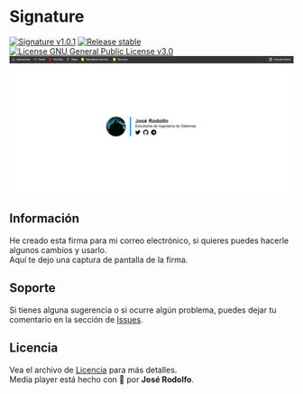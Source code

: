 # Signature
[![Signature v1.0.1](https://img.shields.io/badge/Signature-v1.0.1-brightgreen)](https://github.com/jric2002/Signature)
[![Release stable](https://img.shields.io/badge/Release-stable-brightgreen)](https://github.com/jric2002/Signature)
[![License GNU General Public License v3.0](https://img.shields.io/badge/License-GNU%20General%20Public%20License%20v3.0-blue)](https://github.com/jric2002/Signature/blob/master/LICENSE)
![Signature](https://github.com/jric2002/Signature/blob/master/src/img/wallpapers/signature.png)

## Información
He creado esta firma para mi correo electrónico, si quieres puedes hacerle algunos cambios y usarlo.  
Aquí te dejo una captura de pantalla de la firma.  

## Soporte
Si tienes alguna sugerencia o si ocurre algún problema, puedes dejar tu comentario en la sección de [Issues](https://github.com/jric2002/Signature/issues).

## Licencia
Vea el archivo de [Licencia](https://github.com/jric2002/Signature/blob/master/LICENSE) para más detalles.  
Media player está hecho con 💚 por **José Rodolfo**.